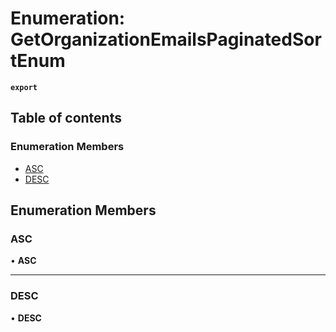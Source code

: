 # Enumeration: GetOrganizationEmailsPaginatedSortEnum

**`export`**

## Table of contents

### Enumeration Members

- [ASC](GetOrganizationEmailsPaginatedSortEnum.md#asc)
- [DESC](GetOrganizationEmailsPaginatedSortEnum.md#desc)

## Enumeration Members

### <a id="asc" name="asc"></a> ASC

• **ASC**

___

### <a id="desc" name="desc"></a> DESC

• **DESC**
